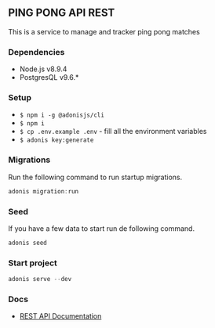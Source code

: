 ## PING PONG API REST 

This is a service to manage and tracker ping pong matches

### Dependencies
- Node.js v8.9.4
- PostgresQL v9.6.*

### Setup
- `$ npm i -g @adonisjs/cli`
- `$ npm i`
- `$ cp .env.example .env` - fill all the environment variables
- `$ adonis key:generate`

### Migrations

Run the following command to run startup migrations.

```js
adonis migration:run
```

### Seed 
If you have a few data to start run de following command.
```js
adonis seed
```

### Start project
```js
adonis serve --dev
```

### Docs
- [REST API Documentation](ttps://web.postman.co/collections/592641-aaa46879-9fe7-466e-a624-17315957829e/publish?workspace=17fd94cc-e976-4621-8914-cf0cf7d4117d)
